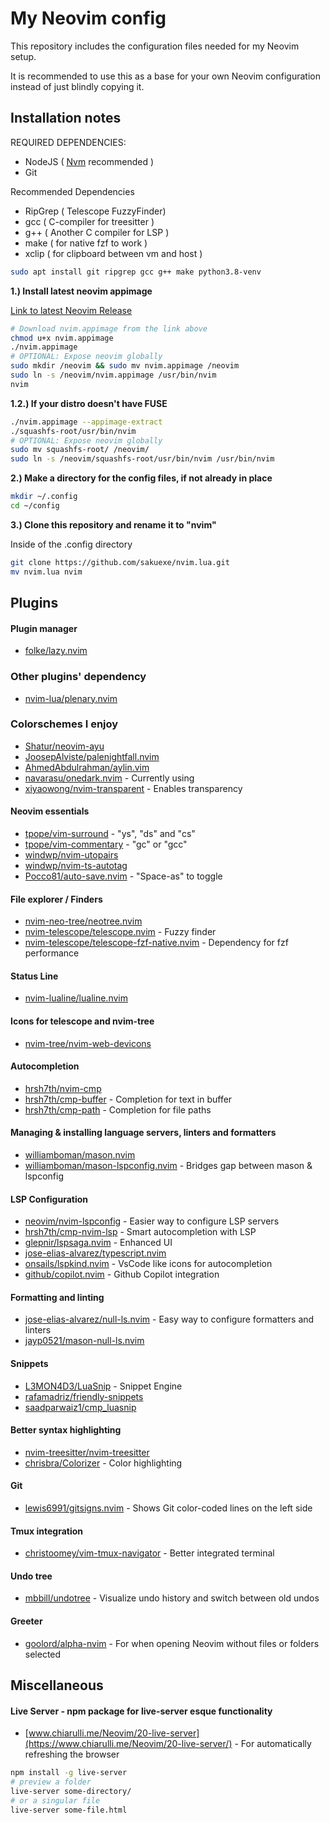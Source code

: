 # **My Neovim config**

This repository includes the configuration files needed for my
Neovim setup.

It is recommended to use this as a base for your own Neovim configuration instead
of just blindly copying it.

## **Installation notes**

REQUIRED DEPENDENCIES:

- NodeJS ( [Nvm](https://github.com/nvm-sh/nvm#install--update-script) recommended )
- Git

Recommended Dependencies

- RipGrep ( Telescope FuzzyFinder)
- gcc ( C-compiler for treesitter )
- g++ ( Another C compiler for LSP )
- make ( for native fzf to work )
- xclip ( for clipboard between vm and host )

```bash
sudo apt install git ripgrep gcc g++ make python3.8-venv
```

**1.) Install latest neovim appimage**

[Link to latest Neovim Release](https://github.com/neovim/neovim/releases/tag/stable)

```bash
# Download nvim.appimage from the link above
chmod u+x nvim.appimage
./nvim.appimage
# OPTIONAL: Expose neovim globally
sudo mkdir /neovim && sudo mv nvim.appimage /neovim
sudo ln -s /neovim/nvim.appimage /usr/bin/nvim
nvim
```

**1.2.) If your distro doesn't have FUSE**

```bash
./nvim.appimage --appimage-extract
./squashfs-root/usr/bin/nvim
# OPTIONAL: Expose neovim globally
sudo mv squashfs-root/ /neovim/
sudo ln -s /neovim/squashfs-root/usr/bin/nvim /usr/bin/nvim
```

**2.) Make a directory for the config files, if not already in place**

```bash
mkdir ~/.config
cd ~/config
```

**3.) Clone this repository and rename it to "nvim"**

Inside of the .config directory

```bash
git clone https://github.com/sakuexe/nvim.lua.git
mv nvim.lua nvim
```

## **Plugins**

#### Plugin manager

- [folke/lazy.nvim](https://github.com/folke/lazy.nvim)

### Other plugins' dependency

- [nvim-lua/plenary.nvim](https://github.com/nvim-lua/plenary.nvim)

### Colorschemes I enjoy

- [Shatur/neovim-ayu](https://github.com/Shatur/neovim-ayu)
- [JoosepAlviste/palenightfall.nvim](https://github.com/JoosepAlviste/palenightfall.nvim)
- [AhmedAbdulrahman/aylin.vim](https://github.com/AhmedAbdulrahman/aylin.vim)
- [navarasu/onedark.nvim](https://github.com/navarasu/onedark.nvim) - Currently using
- [xiyaowong/nvim-transparent](https://github.com/xiyaowong/nvim-transparent) - Enables transparency

#### Neovim essentials

- [tpope/vim-surround](https://github.com/tpope/vim-surround) - "ys", "ds" and "cs"
- [tpope/vim-commentary](https://github.com/tpope/vim-commentary) - "gc" or "gcc"
- [windwp/nvim-utopairs](https://github.com/windwp/nvim-autopairs)
- [windwp/nvim-ts-autotag](https://github.com/windwp/nvim-ts-autotag)
- [Pocco81/auto-save.nvim](https://github.com/Pocco81/auto-save.nvim) - "Space-as" to toggle

#### File explorer / Finders

- [nvim-neo-tree/neotree.nvim](https://github.com/nvim-neo-tree/neo-tree.nvim)
- [nvim-telescope/telescope.nvim](https://github.com/nvim-telescope/telescope.nvim) - Fuzzy finder
- [nvim-telescope/telescope-fzf-native.nvim](https://github.com/nvim-telescope/telescope-fzf-native.nvim) - Dependency for fzf performance

#### Status Line

- [nvim-lualine/lualine.nvim](https://github.com/nvim-lualine/lualine.nvim)

#### Icons for telescope and nvim-tree

- [nvim-tree/nvim-web-devicons](https://github.com/nvim-tree/nvim-web-devicons)

#### Autocompletion

- [hrsh7th/nvim-cmp](https://github.com/hrsh7th/nvim-cmp)
- [hrsh7th/cmp-buffer](https://github.com/hrsh7th/nvim-cmp) - Completion for text in buffer
- [hrsh7th/cmp-path](https://github.com/hrsh7th/nvim-cmp) - Completion for file paths

#### Managing & installing language servers, linters and formatters

- [williamboman/mason.nvim](https://github.com/williamboman/mason.nvim)
- [williamboman/mason-lspconfig.nvim](https://github.com/williamboman/mason-lspconfig.nvim) - Bridges gap between mason & lspconfig

#### LSP Configuration

- [neovim/nvim-lspconfig](https://github.com/neovim/nvim-lspconfig) - Easier way to configure LSP servers
- [hrsh7th/cmp-nvim-lsp](https://github.com/hrsh7th/cmp-nvim-lsp) - Smart autocompletion with LSP
- [glepnir/lspsaga.nvim](https://github.com/glepnir/lspsaga.nvim) - Enhanced UI
- [jose-elias-alvarez/typescript.nvim](https://github.com/jose-elias-alvarez/typescript.nvim)
- [onsails/lspkind.nvim](https://github.com/onsails/lspkind.nvim) - VsCode like icons for autocompletion
- [github/copilot.nvim](https://github.com/github/copilot.vim) - Github Copilot integration

#### Formatting and linting

- [jose-elias-alvarez/null-ls.nvim](https://github.com/jose-elias-alvarez/null-ls.nvim) - Easy way to configure formatters and linters
- [jayp0521/mason-null-ls.nvim](https://github.com/jayp0521/mason-null-ls.nvim)

#### Snippets

- [L3MON4D3/LuaSnip](https://github.com/L3MON4D3/LuaSnip) - Snippet Engine
- [rafamadriz/friendly-snippets](https://github.com/rafamadriz/friendly-snippets)
- [saadparwaiz1/cmp_luasnip](https://github.com/saadparwaiz1/cmp_luasnip)

#### Better syntax highlighting

- [nvim-treesitter/nvim-treesitter](https://github.com/nvim-treesitter/nvim-treesitter)
- [chrisbra/Colorizer](https://github.com/chrisbra/Colorizer) - Color highlighting

#### Git

- [lewis6991/gitsigns.nvim](https://github.com/lewis6991/gitsigns.nvim) - Shows Git color-coded lines on the left side
<!-- - [tpope/vim-fugitive](https://github.com/tpope/vim-fugitive) - Git tool for Nvim -->

#### Tmux integration

- [christoomey/vim-tmux-navigator](https://github.com/lewis6991/gitsigns.nvim) - Better integrated terminal

#### Undo tree

- [mbbill/undotree](https://github.com/mbbill/undotree) - Visualize undo history and switch between old undos

#### Greeter

- [goolord/alpha-nvim](https://github.com/goolord/alpha-nvim) - For when opening Neovim without files or folders selected

## **Miscellaneous**

#### Live Server - npm package for live-server esque functionality

- [www.chiarulli.me/Neovim/20-live-server](https://www.chiarulli.me/Neovim/20-live-server/) - For automatically refreshing the browser

```bash
npm install -g live-server
# preview a folder
live-server some-directory/
# or a singular file
live-server some-file.html
```
